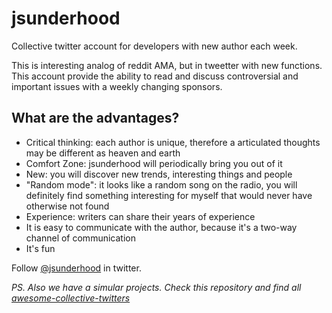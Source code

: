 # jsunderhood

Collective twitter account for developers with new author each week.

This is interesting analog of reddit AMA, but in tweetter with new functions.
This account provide the ability to read and discuss controversial and important
issues with a weekly changing sponsors.

## What are the advantages?

* Critical thinking: each author is unique, therefore a articulated thoughts may
be different as heaven and earth
* Comfort Zone: jsunderhood will periodically bring you out of it
* New: you will discover new trends, interesting things and people
* "Random mode": it looks like a random song on the radio, you will definitely find something interesting for myself that would never have otherwise not found
* Experience: writers can share their years of experience
* It is easy to communicate with the author, because it's a two-way channel of communication
* It's fun

Follow [@jsunderhood][jsh] in twitter.

_PS. Also we have a simular projects. Check this repository and find all [awesome-collective-twitters](https://github.com/iamstarkov/awesome-collective-twitters)_

[jsh]: https://twitter.com/jsunderhood
